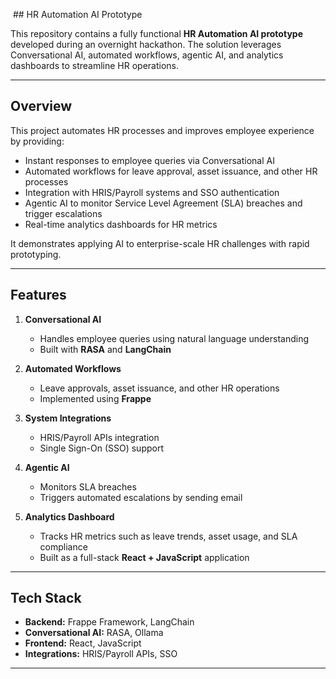  ## HR Automation AI Prototype

This repository contains a fully functional **HR Automation AI prototype** developed during an overnight hackathon. The solution leverages Conversational AI, automated workflows, agentic AI, and analytics dashboards to streamline HR operations.  

---

## Overview

This project automates HR processes and improves employee experience by providing:

- Instant responses to employee queries via Conversational AI  
- Automated workflows for leave approval, asset issuance, and other HR processes  
- Integration with HRIS/Payroll systems and SSO authentication  
- Agentic AI to monitor Service Level Agreement (SLA) breaches and trigger escalations  
- Real-time analytics dashboards for HR metrics  

It demonstrates applying AI to enterprise-scale HR challenges with rapid prototyping.

---

## Features

1. **Conversational AI**
   - Handles employee queries using natural language understanding  
   - Built with **RASA** and **LangChain**  

2. **Automated Workflows**
   - Leave approvals, asset issuance, and other HR operations  
   - Implemented using **Frappe**  

3. **System Integrations**
   - HRIS/Payroll APIs integration  
   - Single Sign-On (SSO) support  

4. **Agentic AI**
   - Monitors SLA breaches  
   - Triggers automated escalations by sending email

5. **Analytics Dashboard**
   - Tracks HR metrics such as leave trends, asset usage, and SLA compliance  
   - Built as a full-stack **React + JavaScript** application  

---

## Tech Stack

- **Backend:** Frappe Framework, LangChain  
- **Conversational AI:** RASA, Ollama  
- **Frontend:** React, JavaScript  
- **Integrations:** HRIS/Payroll APIs, SSO  

---

